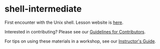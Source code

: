 shell-intermediate
============

First encounter with the Unix shell.  Lesson website is [here](http://swcarpentry.github.io/shell-intermediate/).

Interested in contributing?  Please see our [Guidelines for Contributors](CONTRIBUTING.md).

For tips on using these materials in a workshop, see our [Instructor's Guide](http://swcarpentry.github.io/shell-intermediate/instructors.html).  
